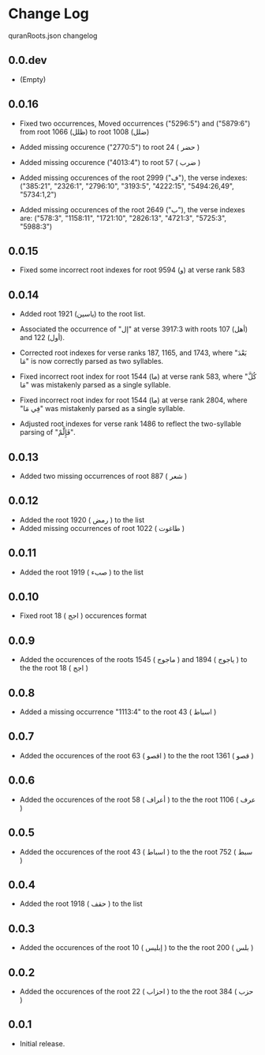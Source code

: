 # Change Log

quranRoots.json changelog

## 0.0.dev

- (Empty)

## 0.0.16

- Fixed two occurrences, Moved occurrences ("5296:5") and ("5879:6") from root 1066 (ظلل) to root 1008 (ضلل)

- Added missing occurence ("2770:5") to root 24 ( حضر )

- Added missing occurence ("4013:4") to root 57 ( ضرب )

- Added missing occurences of the root 2999 ("ف"), the verse indexes: ("385:21", "2326:1", "2796:10", "3193:5", "4222:15", "5494:26,49", "5734:1,2")

- Added missing occurences of the root 2649 ("ب"), the verse indexes are: ("578:3", "1158:11", "1721:10", "2826:13", "4721:3", "5725:3", "5988:3")

## 0.0.15

- Fixed some incorrect root indexes for root 9594 (و) at verse rank 583

## 0.0.14

- Added root 1921 (ياسين) to the root list.

- Associated the occurrence of "إل" at verse 3917:3 with roots 107 (أهل) and 122 (أول).

- Corrected root indexes for verse ranks 187, 1165, and 1743, where "بَعْدَ مَا" is now correctly parsed as two syllables.

- Fixed incorrect root index for root 1544 (ما) at verse rank 583, where "كُلَّ مَا" was mistakenly parsed as a single syllable.

- Fixed incorrect root index for root 1544 (ما) at verse rank 2804, where "فِي مَا" was mistakenly parsed as a single syllable.

- Adjusted root indexes for verse rank 1486 to reflect the two-syllable parsing of "فَإِلَّمْ".

## 0.0.13

- Added two missing occurrences of root 887 ( شعر )

## 0.0.12

- Added the root 1920 ( رمض ) to the list
- Added missing occurrences of root 1022 ( طاغوت )

## 0.0.11

- Added the root 1919 ( صبء ) to the list

## 0.0.10

- Fixed root 18 ( اجج ) occurences format

## 0.0.9

- Added the occurences of the roots 1545 ( ماجوج ) and 1894 ( ياجوج ) to the the root 18 ( اجج )

## 0.0.8

- Added a missing occurrence "1113:4" to the root 43 ( اسباط )

## 0.0.7

- Added the occurences of the root 63 ( اقصو ) to the the root 1361 ( قصو )

## 0.0.6

- Added the occurences of the root 58 ( أعراف ) to the the root 1106 ( عرف )

## 0.0.5

- Added the occurences of the root 43 ( اسباط ) to the the root 752 ( سبط )

## 0.0.4

- Added the root 1918 ( حقف ) to the list

## 0.0.3

- Added the occurences of the root 10 ( إبليس ) to the the root 200 ( بلس )

## 0.0.2

- Added the occurences of the root 22 ( احزاب ) to the the root 384 ( حزب )

## 0.0.1

- Initial release.
